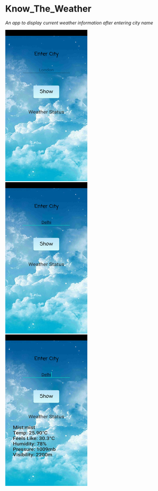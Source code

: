 # Know_The_Weather
 <i>An app to display current weather information after entering city name</i>

 <img src="ss/Sssweather1.jpg" alt="KnowTheWeather" width="260" height="480"/> &nbsp;<img src="ss/Sssweather2.jpg" alt="KnowTheWeather" width="260" height="480"/> &nbsp;<img src="ss/Sssweather3.jpg" alt="KnowTheWeather" width="260" height="480"/>